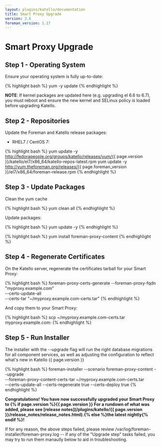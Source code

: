```yaml
---
layout: plugins/katello/documentation
title: Smart Proxy Upgrade
version: 3.6
foreman_version: 1.17
---
```


# Smart Proxy Upgrade

## Step 1 - Operating System

Ensure your operating system is fully up-to-date:

{% highlight bash %}
yum -y update
{% endhighlight %}

**NOTE**: If kernel packages are updated here (e.g. upgrading el 6.6 to 6.7), you must reboot and ensure the new kernel and SELinux policy is loaded before upgrading Katello.

## Step 2 - Repositories

Update the Foreman and Katello release packages:

  * RHEL7 / CentOS 7:

{% highlight bash %}
  yum update -y http://fedorapeople.org/groups/katello/releases/yum/{{ page.version }}/katello/el7/x86_64/katello-repos-latest.rpm
  yum update -y http://yum.theforeman.org/releases/{{ page.foreman_version }}/el7/x86_64/foreman-release.rpm
{% endhighlight %}

## Step 3 - Update Packages

Clean the yum cache

{% highlight bash %}
yum clean all
{% endhighlight %}

Update packages:

{% highlight bash %}
yum update -y
{% endhighlight %}

{% highlight bash %}
yum install foreman-proxy-content
{% endhighlight %}

## Step 4 - Regenerate Certificates

On the Katello server, regenerate the certificates tarball for your Smart Proxy:

{% highlight bash %}
foreman-proxy-certs-generate --foreman-proxy-fqdn "myproxy.example.com"\
                       --certs-update-all\
                       --certs-tar    "~/myproxy.example.com-certs.tar"
{% endhighlight %}

And copy them to your Smart Proxy:

{% highlight bash %}
scp ~/myproxy.example.com-certs.tar myproxy.example.com:
{% endhighlight %}

## Step 5 - Run Installer

The installer with the --upgrade flag will run the right database migrations for all component services, as well as adjusting the configuration to reflect what's new in Katello {{ page.version }}

{% highlight bash %}
foreman-installer --scenario foreman-proxy-content --upgrade\
                  --foreman-proxy-content-certs-tar ~/myproxy.example.com-certs.tar\
                  --certs-update-all --certs-regenerate true --certs-deploy true
{% endhighlight %}

**Congratulations! You have now successfully upgraded your Smart Proxy to {% if page.version %}{{ page.version }} For a rundown of what was added, please see [release notes](/plugins/katello/{{ page.version }}/release_notes/release_notes.html).{% else %}the latest nightly{% endif %}!**

If for any reason, the above steps failed, please review /var/log/foreman-installer/foreman-proxy.log -- if any of the "Upgrade step" tasks failed, you may try to run them manaully below to aid in troubleshooting.
